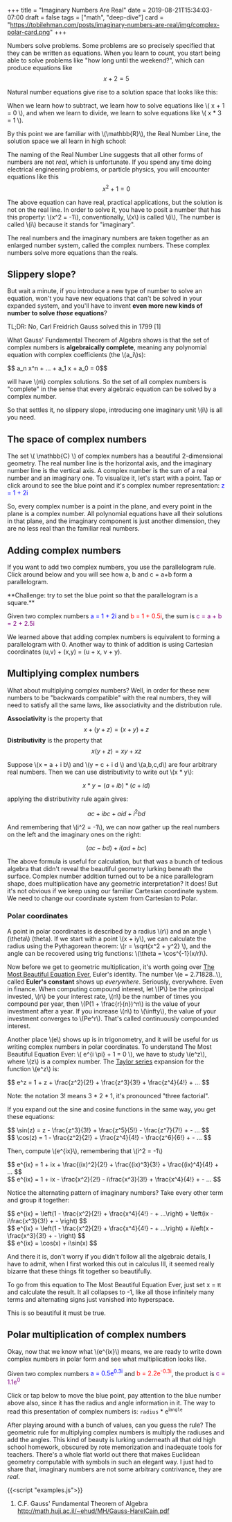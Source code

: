 +++
title = "Imaginary Numbers Are Real"
date = 2019-08-21T15:34:03-07:00
draft = false
tags = ["math", "deep-dive"]
card = "https://tobilehman.com/posts/imaginary-numbers-are-real/img/complex-polar-card.png"
+++
<script src="/js/math-canvas.js"></script>

Numbers solve problems. Some problems are so precisely specified that they can be written as equations. When you learn to count, you start being able to solve problems like "how long until the weekend?", which can produce equations like $$ x + 2 = 5 $$

Natural number equations give rise to a solution space that looks like this:
<canvas class="plot-1d" data-min="0" data-max="8" data-discrete="true"></canvas>

When we learn how to subtract, we learn how to solve equations like \\( x + 1 = 0 \\), and
when we learn to divide, we learn to solve equations like \\( x * 3 = 1 \\).

By this point we are familiar with \\(\mathbb{R}\\), the Real Number Line, the solution space we all learn in high school:

<canvas class="plot-1d" data-min="-3" data-max="3"></canvas>

The naming of the Real Number Line suggests that all other forms of numbers are not _real_, which
is unfortunate. If you spend any time doing electrical engineering problems, or particle physics, you will encounter equations like this $$ x^2 + 1 = 0 $$

The above equation can have real, practical applications, but the solution is not on the real line. In order to solve it, you have to posit a number that has this property: \\(x^2 = -1\\), conventionally, \\(x\\) is called \\(i\\), The number is called \\(i\\) because it stands for "imaginary".

The real numbers and the imaginary numbers are taken together as an enlarged number system, called the complex numbers. These complex numbers solve more equations than the reals.

## Slippery slope?

But wait a minute, if you introduce a new type of number to solve an equation, won't you have new equations that can't be solved in your expanded system, and you'll have to invent **even more new kinds of number to solve _those_ equations**?

TL;DR: No, Carl Freidrich Gauss solved this in 1799 [1]

What Gauss' Fundamental Theorem of Algebra shows is that the set of complex numbers is **algebraically complete**, meaning any polynomial equation with complex coefficients (the \\(a_i\\)s):

<div class="sidescroll">
$$ a_n x^n + ... + a_1 x + a_0 = 0$$
</div>

will have \\(n\\) complex solutions. So the set of all complex numbers is "complete" in the sense that every algebraic equation can be 
solved by a complex number.

So that settles it, no slippery slope, introducing one imaginary unit \\(i\\) is all you need.

## The space of complex numbers

The set \\( \mathbb{C} \\) of complex numbers has a beautiful 2-dimensional geometry. The real number line is the horizontal axis, and the 
imaginary number line is the vertical axis. A complex number is the sum of a real number and an imaginary one. To visualize it, let's
start with a point. Tap or click around to see the blue point and it's 
complex number representation: <span style="color: blue" id="example-z1">z = 1 + 2i</span>
</span>

<canvas id="example-1" class="plot-2d"
        data-min="-3" data-max="3"
        data-point-blue='{"x": 1, "y": 2}'>
</canvas>

So, every complex number is a point in the plane, and every point in the plane is a complex number. All polynomial equations have all their solutions in that plane, and the imaginary component is just another dimension, they are no less real than the familiar real numbers.

## Adding complex numbers
If you want to add two complex numbers, you use the parallelogram rule. Click around below and you will see how a, b and c = a+b form a parallelogram. 

<span id="challenge-1">
**Challenge: try to set the blue point so that the parallelogram is a square.**
</span>

Given two complex numbers 
<span style="color: blue" id="ex-add-blue">a = 1 + 2i</span> and 
<span style="color: red" id="ex-add-red">b = 1 + 0.5i</span>, the sum is 
<span style="color: purple" id="ex-add-purple">c = a + b = 2 + 2.5i</span>
<canvas id="example-add" class="plot-2d"
        data-min="-3" data-max="3"
        data-point-blue='{"x": 1, "y": 2}'
        data-point-red='{"x": 1, "y": 0.5}'
        data-point-purple='{"x": 2, "y": 2.5}'>
</canvas>

We learned above that adding complex numbers is equivalent to forming a parallelogram with 0. Another way to think of addition is using Cartesian coordinates (u,v) + (x,y) = (u + x, v + y).

## Multiplying complex numbers
What about multiplying complex numbers? Well, in order for these new numbers to be "backwards compatible" with the real numbers, they will need to satisfy all the same laws, like associativity and the distribution rule.

**Associativity** is the property that $$ x + (y + z) = (x + y) + z $$
**Distributivity** is the property that $$ x (y + z) = x y + x z $$

Suppose \\(x = a + i b\\) and \\(y = c + i d \\) and \\(a,b,c,d\\) are four arbitrary real numbers. Then we can use distributivity to write out \\(x * y\\):

$$ x * y = (a + i b) * (c + id) $$

applying the distributivity rule again gives:

$$ ac + ibc + aid + i^2 bd$$

And remembering that \\(i^2 = -1\\), we can now gather up the real numbers on the left and the imaginary ones on the right:

$$ (ac - bd) + i(ad + bc)$$

The above formula is useful for calculation, but that was a bunch of tedious algebra that didn't reveal the beautiful geometry lurking beneath the surface. Complex number addition turned out to be a nice parallelogram shape, does multiplication have any geometric interpretation? It does! But it's not obvious if we keep using our familiar Cartesian coordinate system. We need to change our coordinate system from Cartesian to Polar.

### Polar coordinates
A point in polar coordinates is described by a radius \\(r\\) and an angle \\(\theta\\) (theta). If we start with a point \\(x + iy\\), we can calculate the radius using the Pythagorean theorem: \\(r = \sqrt{x^2 + y^2} \\), and the angle can be recovered using trig functions: \\(\theta = \cos^{-1}(x/r)\\).

Now before we get to geometric multiplication, it's worth going over [The Most Beautiful Equation Ever](https://en.wikipedia.org/wiki/Euler%27s_identity), Euler's identity. The number \\(e = 2.71828..\\), called **Euler's constant** shows up _everywhere_. Seriously, everywhere. Even in finance. 
When computing compound interest, let \\(P\\) be the principal invested, \\(r\\) be your interest rate, \\(n\\) be the number of times you compound per year, 
then \\(P(1 + \frac{r}{n})^n\\) is the value of your investment after a year. If you increase \\(n\\) to \\(\infty\\), the value of your investment converges to \\(Pe^r\\). That's called continuously compounded interest.

Another place \\(e\\) shows up is in trigonometry, and it will be useful for us writing complex numbers in polar coordinates. To understand The Most Beautiful Equation Ever: \\( e^{i \pi} + 1 = 0 \\), we have to study \\(e^z\\), where \\(z\\) is a complex number. The [Taylor series](https://en.wikipedia.org/wiki/Taylor+series)
expansion for the function \\(e^z\\) is:

<div class="sidescroll">
$$ e^z = 1 + z + \frac{z^2}{2!} + \frac{z^3}{3!} + \frac{z^4}{4!} + ... $$
</div>

Note: the notation 3! means 3 * 2 * 1, it's pronounced "three factorial".

If you expand out the sine and cosine functions in the same way, you get these equations:

<div class="sidescroll">
$$ \sin(z) = z - \frac{z^3}{3!} + \frac{z^5}{5!} - \frac{z^7}{7!} + - ... $$
</div>

<div class="sidescroll">
$$ \cos(z) = 1 - \frac{z^2}{2!} + \frac{z^4}{4!} - \frac{z^6}{6!} + - ... $$
</div>

Then, compute \\(e^{ix}\\), remembering that \\(i^2 = -1\\)

<div class="sidescroll">
$$ e^{ix} = 1 + ix + \frac{(ix)^2}{2!} + \frac{(ix)^3}{3!} + \frac{(ix)^4}{4!} + ... $$
</div>

<div class="sidescroll">
$$ e^{ix} = 1 + ix - \frac{x^2}{2!} - i\frac{x^3}{3!} + \frac{x^4}{4!} + - ... $$
</div>

Notice the alternating pattern of imaginary numbers? Take every other term and group it together:

<div class="sidescroll">
$$ e^{ix} = \left(1 - \frac{x^2}{2!} + \frac{x^4}{4!} - + ...\right) + \left(ix - i\frac{x^3}{3!} + - \right) $$ 
</div>

<div class="sidescroll">
$$ e^{ix} = \left(1 - \frac{x^2}{2!} + \frac{x^4}{4!} - + ...\right) + i\left(x - \frac{x^3}{3!} + - \right) $$ 
</div>

<div class="sidescroll">
$$ e^{ix} = \cos(x) + i\sin(x) $$
</div>

And there it is, don't worry if you didn't follow all the algebraic details, I have to admit, when I first worked this out in calculus III, it seemed really bizarre that these things fit together so beautifully. 

To go from this equation to The Most Beautiful Equation Ever, just set x = &pi; and calculate the result. It all collapses to -1, like all those infinitely many terms and alternating signs just vanished into hyperspace. 

This is so beautiful it must be true.

## Polar multiplication of complex numbers

Okay, now that we know what \\(e^{ix}\\) means, we are ready to write down complex numbers in polar form and see what multiplication looks like.


Given two complex numbers 
<span style="color: blue" id="px-mult-blue">a = 0.5e<sup>0.3i</sup></span> and 
<span style="color: red" id="px-mult-red">b = 2.2e<sup>-0.3i</sup></span>, the product is
<span style="color: purple" id="px-mult-purple">c = 1.1e<sup>0</sup></span>

Click or tap below to move the blue point, pay attention to the blue number above also, since it has the radius and angle information in it. The way to read this presentation of complex numbers is: `radius` * e<sup>i`angle`</sup>

<canvas id="example-2" class="polar-plot"
        data-rmax="4" 
        data-point-red='{"r": 2.2, "theta": -0.3}'
        data-point-blue='{"r": 0.5, "theta": 0.3}'
        data-point-purple='{"r": 1.1, "theta": 0.0}'
        >
</canvas>

After playing around with a bunch of values, can you guess the rule? The geometric rule for multiplying complex numbers is multiply the radiuses and add the angles. This kind of beauty is lurking underneath all that old high school homework, obscured by rote memorization and inadequate tools for teachers. There's a whole flat world out there that makes Euclidean geometry computable with symbols in such an elegant way. I just had to share that, imaginary numbers are not some arbitrary contrivance, they are _real_.


{{<script "examples.js">}}

<a name="citations"></a>
1. C.F. Gauss' Fundamental Theorem of Algebra http://math.huji.ac.il/~ehud/MH/Gauss-HarelCain.pdf
